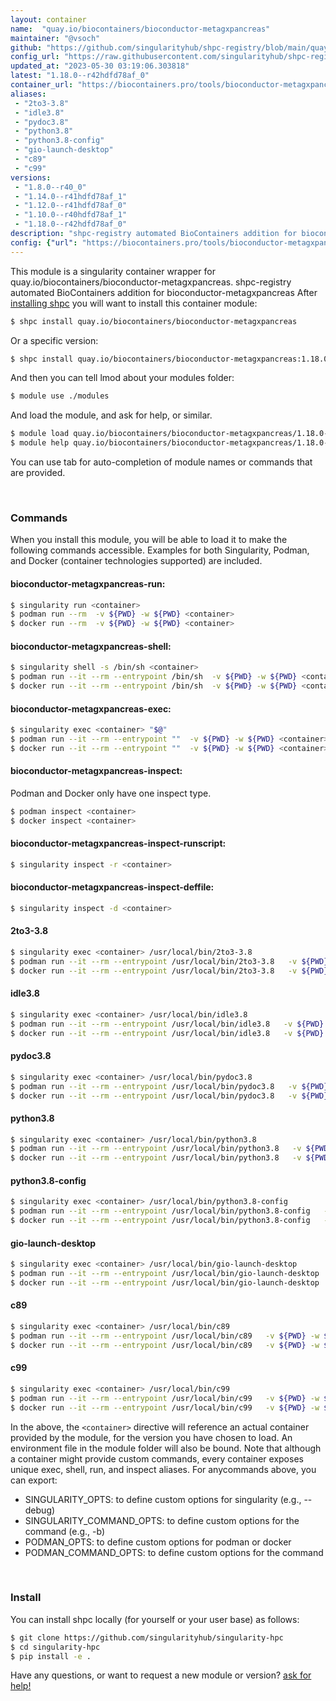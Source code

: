 ```yaml
---
layout: container
name:  "quay.io/biocontainers/bioconductor-metagxpancreas"
maintainer: "@vsoch"
github: "https://github.com/singularityhub/shpc-registry/blob/main/quay.io/biocontainers/bioconductor-metagxpancreas/container.yaml"
config_url: "https://raw.githubusercontent.com/singularityhub/shpc-registry/main/quay.io/biocontainers/bioconductor-metagxpancreas/container.yaml"
updated_at: "2023-05-30 03:19:06.303818"
latest: "1.18.0--r42hdfd78af_0"
container_url: "https://biocontainers.pro/tools/bioconductor-metagxpancreas"
aliases:
 - "2to3-3.8"
 - "idle3.8"
 - "pydoc3.8"
 - "python3.8"
 - "python3.8-config"
 - "gio-launch-desktop"
 - "c89"
 - "c99"
versions:
 - "1.8.0--r40_0"
 - "1.14.0--r41hdfd78af_1"
 - "1.12.0--r41hdfd78af_0"
 - "1.10.0--r40hdfd78af_1"
 - "1.18.0--r42hdfd78af_0"
description: "shpc-registry automated BioContainers addition for bioconductor-metagxpancreas"
config: {"url": "https://biocontainers.pro/tools/bioconductor-metagxpancreas", "maintainer": "@vsoch", "description": "shpc-registry automated BioContainers addition for bioconductor-metagxpancreas", "latest": {"1.18.0--r42hdfd78af_0": "sha256:95564caf1c9386f4eea697d69624f4f3b25f6bf989aa7c963933b5010622192c"}, "tags": {"1.8.0--r40_0": "sha256:693bb8b05532be0bb82ad96b2e851723a429212d95279a8a1ef0457b7025a9fd", "1.14.0--r41hdfd78af_1": "sha256:9af7366f79a09d4e1b431ec79b156a35189ba0aeeca74c37e7df6cbf3c2b0d2f", "1.12.0--r41hdfd78af_0": "sha256:44646a46cdf7052a59a9b746d578776e47ce8d1a03d44d6c74e6634662d42943", "1.10.0--r40hdfd78af_1": "sha256:6f0e3a1cffe33e13b100fc1cfc4dc52356af71163e04c1aa00d5445a55af4ad0", "1.18.0--r42hdfd78af_0": "sha256:95564caf1c9386f4eea697d69624f4f3b25f6bf989aa7c963933b5010622192c"}, "docker": "quay.io/biocontainers/bioconductor-metagxpancreas", "aliases": {"2to3-3.8": "/usr/local/bin/2to3-3.8", "idle3.8": "/usr/local/bin/idle3.8", "pydoc3.8": "/usr/local/bin/pydoc3.8", "python3.8": "/usr/local/bin/python3.8", "python3.8-config": "/usr/local/bin/python3.8-config", "gio-launch-desktop": "/usr/local/bin/gio-launch-desktop", "c89": "/usr/local/bin/c89", "c99": "/usr/local/bin/c99"}}
---
```


This module is a singularity container wrapper for quay.io/biocontainers/bioconductor-metagxpancreas.
shpc-registry automated BioContainers addition for bioconductor-metagxpancreas
After [installing shpc](#install) you will want to install this container module:


```bash
$ shpc install quay.io/biocontainers/bioconductor-metagxpancreas
```

Or a specific version:

```bash
$ shpc install quay.io/biocontainers/bioconductor-metagxpancreas:1.18.0--r42hdfd78af_0
```

And then you can tell lmod about your modules folder:

```bash
$ module use ./modules
```

And load the module, and ask for help, or similar.

```bash
$ module load quay.io/biocontainers/bioconductor-metagxpancreas/1.18.0--r42hdfd78af_0
$ module help quay.io/biocontainers/bioconductor-metagxpancreas/1.18.0--r42hdfd78af_0
```

You can use tab for auto-completion of module names or commands that are provided.

<br>

### Commands

When you install this module, you will be able to load it to make the following commands accessible.
Examples for both Singularity, Podman, and Docker (container technologies supported) are included.

#### bioconductor-metagxpancreas-run:

```bash
$ singularity run <container>
$ podman run --rm  -v ${PWD} -w ${PWD} <container>
$ docker run --rm  -v ${PWD} -w ${PWD} <container>
```

#### bioconductor-metagxpancreas-shell:

```bash
$ singularity shell -s /bin/sh <container>
$ podman run --it --rm --entrypoint /bin/sh  -v ${PWD} -w ${PWD} <container>
$ docker run --it --rm --entrypoint /bin/sh  -v ${PWD} -w ${PWD} <container>
```

#### bioconductor-metagxpancreas-exec:

```bash
$ singularity exec <container> "$@"
$ podman run --it --rm --entrypoint ""  -v ${PWD} -w ${PWD} <container> "$@"
$ docker run --it --rm --entrypoint ""  -v ${PWD} -w ${PWD} <container> "$@"
```

#### bioconductor-metagxpancreas-inspect:

Podman and Docker only have one inspect type.

```bash
$ podman inspect <container>
$ docker inspect <container>
```

#### bioconductor-metagxpancreas-inspect-runscript:

```bash
$ singularity inspect -r <container>
```

#### bioconductor-metagxpancreas-inspect-deffile:

```bash
$ singularity inspect -d <container>
```


#### 2to3-3.8

```bash
$ singularity exec <container> /usr/local/bin/2to3-3.8
$ podman run --it --rm --entrypoint /usr/local/bin/2to3-3.8   -v ${PWD} -w ${PWD} <container> -c " $@"
$ docker run --it --rm --entrypoint /usr/local/bin/2to3-3.8   -v ${PWD} -w ${PWD} <container> -c " $@"
```


#### idle3.8

```bash
$ singularity exec <container> /usr/local/bin/idle3.8
$ podman run --it --rm --entrypoint /usr/local/bin/idle3.8   -v ${PWD} -w ${PWD} <container> -c " $@"
$ docker run --it --rm --entrypoint /usr/local/bin/idle3.8   -v ${PWD} -w ${PWD} <container> -c " $@"
```


#### pydoc3.8

```bash
$ singularity exec <container> /usr/local/bin/pydoc3.8
$ podman run --it --rm --entrypoint /usr/local/bin/pydoc3.8   -v ${PWD} -w ${PWD} <container> -c " $@"
$ docker run --it --rm --entrypoint /usr/local/bin/pydoc3.8   -v ${PWD} -w ${PWD} <container> -c " $@"
```


#### python3.8

```bash
$ singularity exec <container> /usr/local/bin/python3.8
$ podman run --it --rm --entrypoint /usr/local/bin/python3.8   -v ${PWD} -w ${PWD} <container> -c " $@"
$ docker run --it --rm --entrypoint /usr/local/bin/python3.8   -v ${PWD} -w ${PWD} <container> -c " $@"
```


#### python3.8-config

```bash
$ singularity exec <container> /usr/local/bin/python3.8-config
$ podman run --it --rm --entrypoint /usr/local/bin/python3.8-config   -v ${PWD} -w ${PWD} <container> -c " $@"
$ docker run --it --rm --entrypoint /usr/local/bin/python3.8-config   -v ${PWD} -w ${PWD} <container> -c " $@"
```


#### gio-launch-desktop

```bash
$ singularity exec <container> /usr/local/bin/gio-launch-desktop
$ podman run --it --rm --entrypoint /usr/local/bin/gio-launch-desktop   -v ${PWD} -w ${PWD} <container> -c " $@"
$ docker run --it --rm --entrypoint /usr/local/bin/gio-launch-desktop   -v ${PWD} -w ${PWD} <container> -c " $@"
```


#### c89

```bash
$ singularity exec <container> /usr/local/bin/c89
$ podman run --it --rm --entrypoint /usr/local/bin/c89   -v ${PWD} -w ${PWD} <container> -c " $@"
$ docker run --it --rm --entrypoint /usr/local/bin/c89   -v ${PWD} -w ${PWD} <container> -c " $@"
```


#### c99

```bash
$ singularity exec <container> /usr/local/bin/c99
$ podman run --it --rm --entrypoint /usr/local/bin/c99   -v ${PWD} -w ${PWD} <container> -c " $@"
$ docker run --it --rm --entrypoint /usr/local/bin/c99   -v ${PWD} -w ${PWD} <container> -c " $@"
```



In the above, the `<container>` directive will reference an actual container provided
by the module, for the version you have chosen to load. An environment file in the
module folder will also be bound. Note that although a container
might provide custom commands, every container exposes unique exec, shell, run, and
inspect aliases. For anycommands above, you can export:

 - SINGULARITY_OPTS: to define custom options for singularity (e.g., --debug)
 - SINGULARITY_COMMAND_OPTS: to define custom options for the command (e.g., -b)
 - PODMAN_OPTS: to define custom options for podman or docker
 - PODMAN_COMMAND_OPTS: to define custom options for the command

<br>

### Install

You can install shpc locally (for yourself or your user base) as follows:

```bash
$ git clone https://github.com/singularityhub/singularity-hpc
$ cd singularity-hpc
$ pip install -e .
```

Have any questions, or want to request a new module or version? [ask for help!](https://github.com/singularityhub/singularity-hpc/issues)